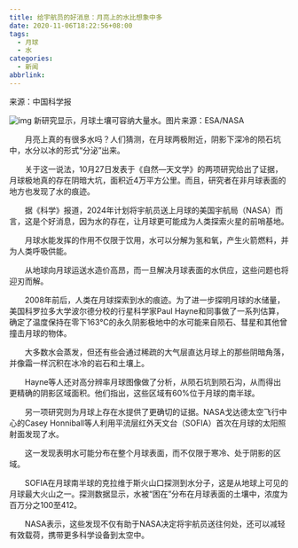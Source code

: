 ```yaml
---
title: 给宇航员的好消息：月亮上的水比想象中多
date: 2020-11-06T18:22:56+08:00
tags:
  - 月球
  - 水
categories:
  - 新闻
abbrlink:
---
```


来源：中国科学报

![img](https://cdn.jsdelivr.net/gh/yakeing/Documentation@main/Hexo/images/bedd-kcaeqzx6417413.jpg)
新研究显示，月球土壤可容纳大量水。图片来源：ESA/NASA

　　月亮上真的有很多水吗？人们猜测，在月球两极附近，阴影下深冷的陨石坑中，水分以冰的形式“分泌”出来。

　　关于这一说法，10月27日发表于《自然—天文学》的两项研究给出了证据，月球极地真的存在阴暗大坑，面积近4万平方公里。而且，研究者在非月球表面的地方也发现了水的痕迹。

　　据《科学》报道，2024年计划将宇航员送上月球的美国宇航局（NASA）而言，这是个好消息，因为水的存在，让月球更可能成为人类探索火星的前哨基地。

　　月球水能发挥的作用不仅限于饮用，水可以分解为氢和氧，产生火箭燃料，并为人类呼吸供能。

　　从地球向月球运送水造价高昂，而一旦解决月球表面的水供应，这些问题也将迎刃而解。

　　2008年前后，人类在月球探索到水的痕迹。为了进一步探明月球的水储量，美国科罗拉多大学波尔德分校的行星科学家Paul Hayne和同事做了一系列估算，确定了温度保持在零下163℃的永久阴影极地中的水可能来自陨石、彗星和其他曾撞击月球的物体。

　　大多数水会蒸发，但还有些会通过稀疏的大气层直达月球上的那些阴暗角落，并像霜一样沉积在冰冷的岩石和土壤上。

　　Hayne等人还对高分辨率月球图像做了分析，从陨石坑到陨石沟，从而得出更精确的阴影区域面积。他们指出，这些区域有60%位于月球的南半球。

　　另一项研究则为月球上存在水提供了更确切的证据。NASA戈达德太空飞行中心的Casey Honniball等人利用平流层红外天文台（SOFIA）首次在月球的太阳照射面发现了水。

　　这一发现表明水可能分布在整个月球表面，而不仅限于寒冷、处于阴影的区域。

　　SOFIA在月球南半球的克拉维于斯火山口探测到水分子，这是从地球上可见的月球最大火山之一。探测数据显示，水被“困在”分布在月球表面的土壤中，浓度为百万分之100至412。

　　NASA表示，这些发现不仅有助于NASA决定将宇航员送往何处，还可以减轻有效载荷，携带更多科学设备到太空中。